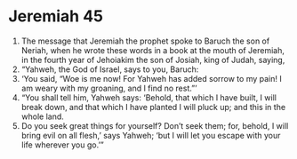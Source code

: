 ﻿
# Jeremiah 45
1. The message that Jeremiah the prophet spoke to Baruch the son of Neriah, when he wrote these words in a book at the mouth of Jeremiah, in the fourth year of Jehoiakim the son of Josiah, king of Judah, saying, 
2. “Yahweh, the God of Israel, says to you, Baruch: 
3. ‘You said, “Woe is me now! For Yahweh has added sorrow to my pain! I am weary with my groaning, and I find no rest.”’ 
4. “You shall tell him, Yahweh says: ‘Behold, that which I have built, I will break down, and that which I have planted I will pluck up; and this in the whole land. 
5. Do you seek great things for yourself? Don’t seek them; for, behold, I will bring evil on all flesh,’ says Yahweh; ‘but I will let you escape with your life wherever you go.’” 
